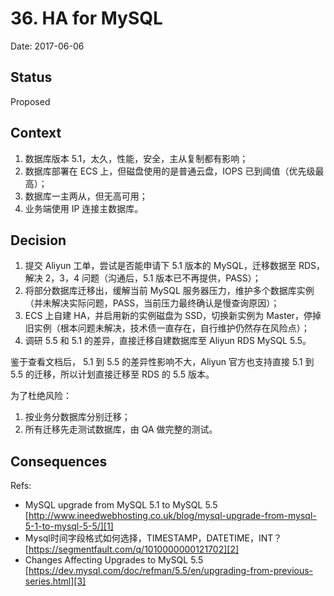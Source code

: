 # 36. HA for MySQL

Date: 2017-06-06

## Status

Proposed

## Context

1. 数据库版本 5.1，太久，性能，安全，主从复制都有影响；
2. 数据库部署在 ECS 上，但磁盘使用的是普通云盘，IOPS 已到阈值（优先级最高）；
3. 数据库一主两从，但无高可用；
4. 业务端使用 IP 连接主数据库。

## Decision

1. 提交 Aliyun 工单，尝试是否能申请下 5.1 版本的 MySQL，迁移数据至 RDS，解决 2，3，4 问题（沟通后，5.1 版本已不再提供，PASS）；
2. 将部分数据库迁移出，缓解当前 MySQL 服务器压力，维护多个数据库实例（并未解决实际问题，PASS，当前压力最终确认是慢查询原因）；
3. ECS 上自建 HA，并启用新的实例磁盘为 SSD，切换新实例为 Master，停掉旧实例（根本问题未解决，技术债一直存在，自行维护仍然存在风险点）；
4. 调研 5.5 和 5.1 的差异，直接迁移自建数据库至 Aliyun RDS MySQL 5.5。

鉴于查看文档后， 5.1 到 5.5 的差异性影响不大，Aliyun 官方也支持直接 5.1 到 5.5 的迁移，所以计划直接迁移至 RDS 的 5.5 版本。

为了杜绝风险：

1. 按业务分数据库分别迁移；
2. 所有迁移先走测试数据库，由 QA 做完整的测试。

## Consequences

Refs:

* MySQL upgrade from MySQL 5.1 to MySQL 5.5 [http://www.ineedwebhosting.co.uk/blog/mysql-upgrade-from-mysql-5-1-to-mysql-5-5/][1]
* Mysql时间字段格式如何选择，TIMESTAMP，DATETIME，INT？[https://segmentfault.com/q/1010000000121702][2]
* Changes Affecting Upgrades to MySQL 5.5 [https://dev.mysql.com/doc/refman/5.5/en/upgrading-from-previous-series.html][3]

[1]:	http://www.ineedwebhosting.co.uk/blog/mysql-upgrade-from-mysql-5-1-to-mysql-5-5/
[2]:	https://segmentfault.com/q/1010000000121702
[3]:	https://dev.mysql.com/doc/refman/5.5/en/upgrading-from-previous-series.html